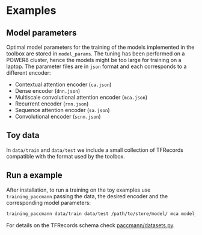 # Examples

## Model parameters

Optimal model parameters for the training of the models implemented in the toolbox are stored in `model_params`.
The tuning has been performed on a POWER8 cluster, hence the models might be too large for training on a laptop.
The parameter files are in `json` format and each corresponds to a different encoder:

- Contextual attention encoder (`ca.json`)
- Dense encoder (`dnn.json`)
- Multiscale convolutional attention encoder (`mca.json`)
- Recurrent encoder (`rnn.json`)
- Sequence attention encoder (`sa.json`)
- Convolutional encoder (`scnn.json`)

## Toy data

In `data/train` and `data/test` we include a small collection of TFRecords compatible with the format used by the toolbox.

## Run a example

After installation, to run a training on the toy examples use `training_paccmann` passing the data, the desired encoder and the corresponding model parameters:

```sh
training_paccmann data/train data/test /path/to/store/model/ mca model_params/mca.json smiles_atom_tokens,selected_genes_20
```

For details on the TFRecords schema check [paccmann/datasets.py](https://github.com/drugilsberg/paccmann/blob/master/paccmann/datasets.py).
